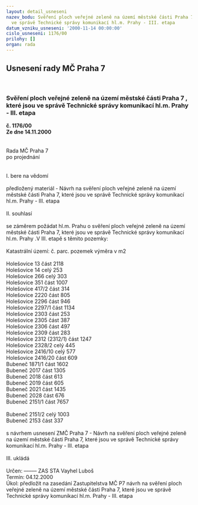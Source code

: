 ```yaml
---
layout: detail_usneseni
nazev_bodu: Svěření ploch veřejné zeleně na území městské části Praha 7 , které jsou
  ve správě Technické správy komunikací hl.m. Prahy - III. etapa
datum_vzniku_usneseni: '2000-11-14 00:00:00'
cislo_usneseni: 1176/00
prilohy: []
organ: rada
---
```

<div id="ucUsn_pList" class="usn">
	<span><h2>Usnesení rady MČ Praha 7 </h2>
<br></span><div class="standBody">
<span><h3>Svěření ploch veřejné zeleně na území městské části Praha 7 , které jsou ve správě Technické správy komunikací hl.m. Prahy - III. etapa</h3></span><div class="center">
		<strong>č. 1176/00</strong><br>
	</div>
<div class="center">
		<strong>Ze dne 14.11.2000</strong><br><br>
	</div>
<br>Rada MČ Praha 7<br>po projednání<br><br><br>I.	bere na vědomí<br><br> předložený materiál - Návrh na svěření ploch veřejné zeleně na území městské části Praha 7, které jsou ve správě Technické správy komunikací hl.m. Prahy - III. etapa<br><br>II.	souhlasí <br><br>se záměrem požádat hl.m. Prahu o  svěření ploch veřejné zeleně na území městské části Praha 7, které jsou ve správě Technické správy komunikací hl.m. Prahy .V III. etapě s těmito pozemky:<br><br>Katastrální území:		č. parc.		pozemek		výměra v m2	<br><br>Holešovice			13			část			2118<br>Holešovice			14			celý			253<br>Holešovice			266			celý			303<br>Holešovice			351			část			1007<br>Holešovice			417/2			část			314<br>Holešovice			2220			část			805<br>Holešovice 			2296			část 			946<br>Holešovice			2297/1			část			1134<br>Holešovice			2303			část			253<br>Holešovice			2305			část			387<br>Holešovice			2306			část			497<br>Holešovice			2309			část			283<br>Holešovice			2312 (2312/1)		část			1247<br>Holešovice			2328/2			celý			445<br>Holešovice			2416/10		celý			577<br>Holešovice			2416/20		část			609<br>Bubeneč			1871/1			část			1602<br>Bubeneč			2017			část			1305<br>Bubeneč			2018			část			613<br>Bubeneč			2019			část			605<br>Bubeneč			2021			část			1435<br>Bubeneč 			2028			část			676<br>Bubeneč			2151/1			část			7657<br><br>Bubeneč			2151/2			celý			1003<br>Bubeneč			2153			část			337<br><br>s návrhem usnesení  ZMČ Praha 7  - Návrh na svěření ploch veřejné zeleně na území městské části Praha 7, které jsou ve správě Technické správy komunikací hl.m. Prahy - III. etapa<br><br>III. ukládá <br><br> Určen:	–––––	ZAS STA Vayhel Luboš<br>Termín: 04.12.2000<br>Úkol:	předložit na zasedání Zastupitelstva MČ P7 návrh na svěření ploch veřejné zeleně na území městské části Praha 7, které jsou ve správě Technické správy komunikací hl.m. Prahy - III. etapa<br> <br> <br><br> <br>
</div>
</div>